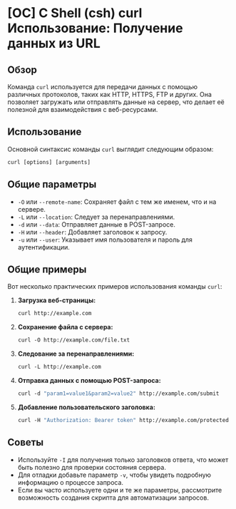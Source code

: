 # [ОС] C Shell (csh) curl Использование: Получение данных из URL

## Обзор
Команда `curl` используется для передачи данных с помощью различных протоколов, таких как HTTP, HTTPS, FTP и других. Она позволяет загружать или отправлять данные на сервер, что делает её полезной для взаимодействия с веб-ресурсами.

## Использование
Основной синтаксис команды `curl` выглядит следующим образом:

```csh
curl [options] [arguments]
```

## Общие параметры
- `-O` или `--remote-name`: Сохраняет файл с тем же именем, что и на сервере.
- `-L` или `--location`: Следует за перенаправлениями.
- `-d` или `--data`: Отправляет данные в POST-запросе.
- `-H` или `--header`: Добавляет заголовок к запросу.
- `-u` или `--user`: Указывает имя пользователя и пароль для аутентификации.

## Общие примеры
Вот несколько практических примеров использования команды `curl`:

1. **Загрузка веб-страницы:**
   ```csh
   curl http://example.com
   ```

2. **Сохранение файла с сервера:**
   ```csh
   curl -O http://example.com/file.txt
   ```

3. **Следование за перенаправлениями:**
   ```csh
   curl -L http://example.com
   ```

4. **Отправка данных с помощью POST-запроса:**
   ```csh
   curl -d "param1=value1&param2=value2" http://example.com/submit
   ```

5. **Добавление пользовательского заголовка:**
   ```csh
   curl -H "Authorization: Bearer token" http://example.com/protected
   ```

## Советы
- Используйте `-I` для получения только заголовков ответа, что может быть полезно для проверки состояния сервера.
- Для отладки добавьте параметр `-v`, чтобы увидеть подробную информацию о процессе запроса.
- Если вы часто используете одни и те же параметры, рассмотрите возможность создания скрипта для автоматизации запросов.